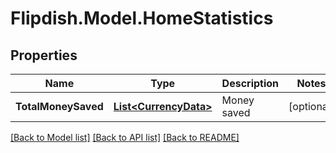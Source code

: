 # Flipdish.Model.HomeStatistics
## Properties

Name | Type | Description | Notes
------------ | ------------- | ------------- | -------------
**TotalMoneySaved** | [**List&lt;CurrencyData&gt;**](CurrencyData.md) | Money saved | [optional] 

[[Back to Model list]](../README.md#documentation-for-models) [[Back to API list]](../README.md#documentation-for-api-endpoints) [[Back to README]](../README.md)

